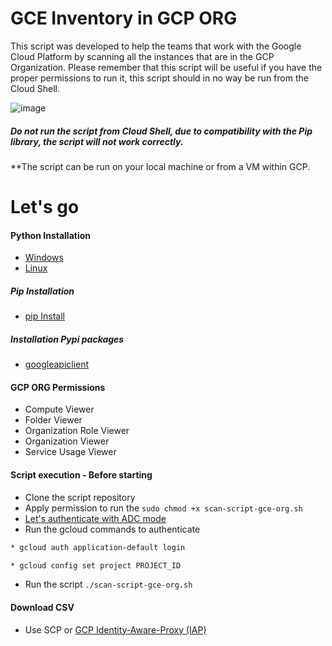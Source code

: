 # GCE Inventory in GCP ORG

This script was developed to help the teams that work with the Google Cloud Platform by scanning all the instances that are in the GCP Organization. Please remember that this script will be useful if you have the proper permissions to run it, this script should in no way be run from the Cloud Shell.

![image](https://github.com/alex-mello/gcp-scan-gce-org/assets/39780604/c113125c-680a-43a0-b3fb-d94165e8ef15)


##### Do not run the script from Cloud Shell, due to compatibility with the Pip library, the script will not work correctly.

**The script can be run on your local machine or from a VM within GCP.

# Let's go

#### Python Installation
* [Windows](https://python.org.br/instalacao-windows/)
* [Linux](https://python.org.br/instalacao-linux/)
##### Pip Installation
* [pip Install](https://packaging.python.org/en/latest/guides/installing-using-linux-tools/#installing-pip-setuptools-wheel-with-linux-package-managers)
##### Installation Pypi packages
* [googleapiclient](https://pypi.org/project/google-api-python-client/)
#### GCP ORG Permissions
* Compute Viewer
* Folder Viewer
* Organization Role Viewer
* Organization Viewer
* Service Usage Viewer
#### Script execution - Before starting
* Clone the script repository
* Apply permission to run the ```sudo chmod +x scan-script-gce-org.sh ```
* [Let's authenticate with ADC mode](https://cloud.google.com/docs/authentication/provide-credentials-adc?hl=pt-br)
* Run the gcloud commands to authenticate
```sh
* gcloud auth application-default login
```
```sh
* gcloud config set project PROJECT_ID
```
* Run the script ```./scan-script-gce-org.sh```
#### Download CSV
* Use SCP or [GCP Identity-Aware-Proxy (IAP)](https://github.com/GoogleCloudPlatform/iap-desktop)
